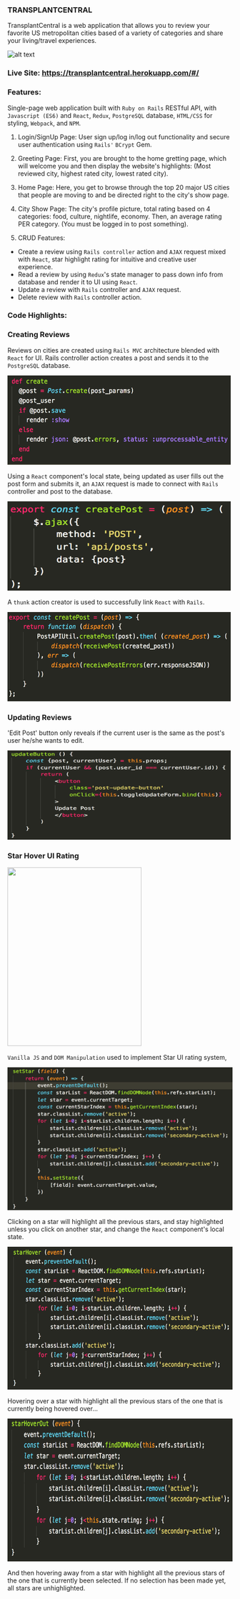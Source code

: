 ### TRANSPLANTCENTRAL

TransplantCentral is a web application that allows you to review your favorite US metropolitan cities based of a variety of categories and share your living/travel experiences.

![alt text](https://media.giphy.com/media/fGR0LotJlmSk1R4jG8/giphy.gif)

### Live Site: https://transplantcentral.herokuapp.com/#/

### Features:

Single-page web application built with `Ruby on Rails` RESTful API, with `Javascript (ES6)` and `React`, `Redux`, `PostgreSQL` database, `HTML/CSS` for styling, `Webpack`, and `NPM`.

1. Login/SignUp Page:
User sign up/log in/log out functionality and secure user authentication using `Rails'` `BCrypt` Gem.

2. Greeting Page:
First, you are brought to the home gretting page, which will welcome you and then display the website's highlights: (Most reviewed city, highest rated city, lowest rated city). 

3. Home Page:
Here, you get to browse through the top 20 major US cities that people are moving to and be directed right to the city's show page.

4. City Show Page:
The city's profile picture, total rating based on 4 categories: food, culture, nightlife, economy. Then, an average rating PER category. (You must be logged in to post something).

5. CRUD Features:
- Create a review using `Rails controller` action and `AJAX` request mixed with `React`, star highlight rating for intuitive and creative user experience. 
- Read a review by using `Redux`'s state manager to pass down info from database and render it to UI using `React`.
- Update a review with `Rails` controller and `AJAX` request.
- Delete review with `Rails` controller action.

### Code Highlights:

### Creating Reviews

Reviews on cities are created using `Rails MVC` architecture blended with `React` for UI. Rails controller action creates a post and sends it to the `PostgreSQL` database.

<div>
    <img src="/screenshots/screen1.png" width="500px" height="200px"</img> 
</div>

Using a `React` component's local state, being updated as user fills out the post form and submits it, an `AJAX` request is made to connect with `Rails` controller and post to the database.

<div>
    <img src="/screenshots/screen2.png" width="500px" height="200px"</img> 
</div>

A `thunk` action creator is used to successfully link `React` with `Rails`.

<div>
    <img src="/screenshots/screen3.png" width="500px" height="200px"</img> 
</div>

### Updating Reviews

'Edit Post' button only reveals if the current user is the same as the post's user he/she wants to edit.

<div>
    <img src="/screenshots/screen4.png" width="500px" height="200px"</img> 
</div>

### Star Hover UI Rating

<div>
    <img src="https://media.giphy.com/media/7OWL4RSNanqyw49MEK/giphy.gif" width="300px" height="400px"</img> 
</div>

`Vanilla JS` and `DOM Manipulation` used to implement Star UI rating system,

<div>
    <img src="/screenshots/screen7.png" width="560px" height="320px"</img> 
</div>

Clicking on a star will highlight all the previous stars, and stay highlighted unless you click on another star, and change the `React` component's local state.

<div>
    <img src="/screenshots/screen8.png" width="560px" height="320px"</img> 
</div>

Hovering over a star with highlight all the previous stars of the one that is currently being hovered over...

<div>
    <img src="/screenshots/screen9.png" width="560px" height="320px"</img> 
</div>

And then hovering away from a star with highlight all the previous stars of the one that is currently been selected. If no selection has been made yet, all stars are unhighlighted.